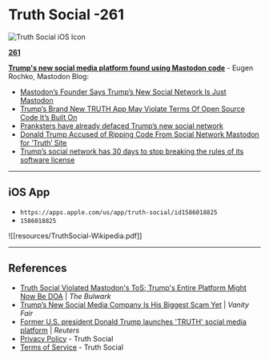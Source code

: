 # Truth Social -261

![Truth Social iOS Icon](https://user-images.githubusercontent.com/43663476/139472376-3573ead8-d9b1-43a2-90dc-7ba228c8100e.png)

[**261**](https://github.com/extratone/bilge/issues/261)

[**Trump's new social media platform found using Mastodon code**](https://blog.joinmastodon.org/2021/10/trumps-new-social-media-platform-found-using-mastodon-code/) - Eugen Rochko, Mastodon Blog:

  - [Mastodon’s Founder Says Trump’s New Social Network Is Just Mastodon](https://www.vice.com/en/article/5dgm5k/truth-social-is-mastodon-trump)
  - [Trump’s Brand New TRUTH App May Violate Terms Of Open Source Code It’s Built On](https://talkingpointsmemo.com/muckraker/nice-start-trumps-truth-app-may-violate-terms-of-open-source-code-its-built-on)
  - [Pranksters have already defaced Trump’s new social network](https://www.washingtonpost.com/technology/2021/10/21/trump-truth-social-fake-accounts/)
  - [Donald Trump Accused of Ripping Code From Social Network Mastodon for ‘Truth’ Site](https://www.newsweek.com/donald-trump-accused-ripping-code-social-network-mastodon-truth-site-1641343)
  - [Trump’s social network has 30 days to stop breaking the rules of its software license](https://www.theverge.com/2021/10/22/22740354/trump-truth-social-network-spac-mastodon-license-software-freedom-conservancy)

***

## iOS App
- `https://apps.apple.com/us/app/truth-social/id1586018825`
- `1586018825`

![[resources/TruthSocial-Wikipedia.pdf]]

***
## References
- [Truth Social Violated Mastodon's ToS; Trump's Entire Platform Might Now Be DOA](https://www.thebulwark.com/truth-social-violated-mastodons-tos-trumps-entire-platform-might-now-be-doa/) | *The Bulwark*
- [Trump’s New Social Media Company Is His Biggest Scam Yet](https://www.vanityfair.com/news/2021/10/donald-trump-truth-social-spac-scam) | *Vanity Fair*
- [Former U.S. president Donald Trump launches 'TRUTH' social media platform](https://www.reuters.com/world/us/former-us-president-donald-trump-launches-new-social-media-platform-2021-10-21/) | *Reuters*
- [Privacy Policy](https://www.truthsocial.com/privacy-policy) - Truth Social
- [Terms of Service](https://www.truthsocial.com/terms-of-service4) - Truth Social
